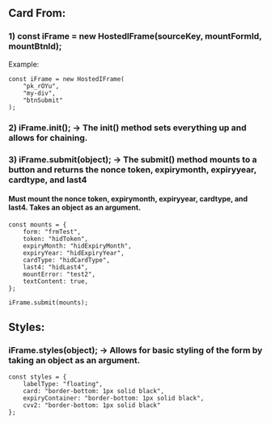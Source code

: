 ## Card From:
### 1) const iFrame = new HostedIFrame(sourceKey, mountFormId, mountBtnId);

Example:
```
const iFrame = new HostedIFrame(
	"pk_rOYu",
	"my-div",
	"btnSubmit"
);
```

### 2) iFrame.init(); -> The init() method sets everything up and allows for chaining.

### 3) iFrame.submit(object); -> The submit() method mounts to a button and returns the nonce token, expirymonth, expiryyear, cardtype, and last4 
#### Must mount the nonce token, expirymonth, expiryyear, cardtype, and last4. Takes an object as an argument.
```
const mounts = {
	form: "frmTest",
	token: "hidToken",
	expiryMonth: "hidExpiryMonth",
	expiryYear: "hidExpiryYear",
	cardType: "hidCardType",
	last4: "hidLast4",
	mountError: "test2",
	textContent: true,
};

iFrame.submit(mounts);
```

## Styles:
### iFrame.styles(object); -> Allows for basic styling of the form by taking an object as an argument.
```
const styles = {
	labelType: "floating",
	card: "border-bottom: 1px solid black",
	expiryContainer: "border-bottom: 1px solid black",
	cvv2: "border-bottom: 1px solid black"
};
```
